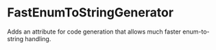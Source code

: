 # FastEnumToStringGenerator
Adds an attribute for code generation that allows much faster enum-to-string handling.
